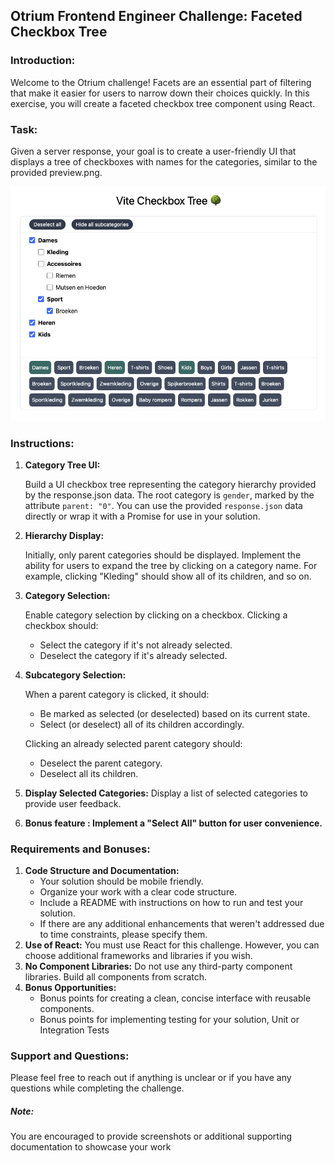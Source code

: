 ## Otrium Frontend Engineer Challenge: Faceted Checkbox Tree

### Introduction:

Welcome to the Otrium challenge!
Facets are an essential part of filtering that make it easier for users to narrow down their choices quickly.
In this exercise, you will create a faceted checkbox tree component using React.


### Task:

Given a server response, your goal is to create a user-friendly UI that displays a tree of checkboxes with names for the categories, similar to the provided preview.png.

![preview](preview.png)


### Instructions:

1. **Category Tree UI:**

   Build a UI checkbox tree representing the category hierarchy provided by the response.json data.
   The root category is `gender`, marked by the attribute `parent: "0"`.
   You can use the provided `response.json` data directly or wrap it with a Promise for use in your solution.

2. **Hierarchy Display:**

   Initially, only parent categories should be displayed.
   Implement the ability for users to expand the tree by clicking on a category name. For example, clicking "Kleding" should show all of its children, and so on.

3. **Category Selection:**

   Enable category selection by clicking on a checkbox.
   Clicking a checkbox should:
    - Select the category if it's not already selected.
    - Deselect the category if it's already selected.

4. **Subcategory Selection:**

   When a parent category is clicked, it should:
    - Be marked as selected (or deselected) based on its current state.
    - Select (or deselect) all of its children accordingly.

   Clicking an already selected parent category should:
    - Deselect the parent category.
    - Deselect all its children.

5. **Display Selected Categories:**
   Display a list of selected categories to provide user feedback.

6. **Bonus feature : Implement a "Select All" button for user convenience.**


### Requirements and Bonuses:

1. **Code Structure and Documentation:**
    - Your solution should be mobile friendly.
    - Organize your work with a clear code structure.
    - Include a README with instructions on how to run and test your solution.
    - If there are any additional enhancements that weren't addressed due to time constraints, please specify them.
2. **Use of React:** You must use React for this challenge. However, you can choose additional frameworks and libraries if you wish.
3. **No Component Libraries:** Do not use any third-party component libraries. Build all components from scratch.
4. **Bonus Opportunities:**
    - Bonus points for creating a clean, concise interface with reusable components.
    - Bonus points for implementing testing for your solution, Unit or Integration Tests

### Support and Questions:

Please feel free to reach out if anything is unclear or if you have any questions while completing the challenge.

##### Note:

You are encouraged to provide screenshots or additional supporting documentation to showcase your work